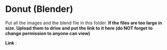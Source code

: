 # Donut (Blender)

Put all the images and the blend file in this folder. **If the files are too large in size. Upload them to drive and put the link to it here (do NOT forget to change permission to anyone can view)**

**Link** :
